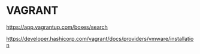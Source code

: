 # VAGRANT

https://app.vagrantup.com/boxes/search

https://developer.hashicorp.com/vagrant/docs/providers/vmware/installation

